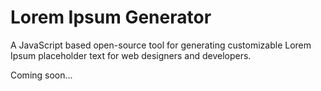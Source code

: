 # Lorem Ipsum Generator

A JavaScript based open-source tool for generating customizable Lorem Ipsum placeholder text for web designers and developers.

Coming soon...
